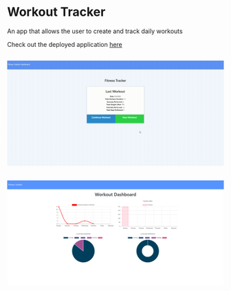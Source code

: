 # Workout Tracker

An app that allows the user to create and track daily workouts

Check out the deployed application [here](https://secure-ravine-70124.herokuapp.com/)

## ![](assets/Workout_Tracker.gif)

## ![](assets/Workout_tracker.png)
